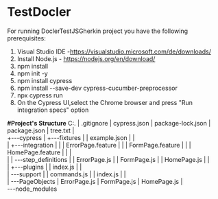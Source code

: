# TestDocler
For running DoclerTestJSGherkin project you have the following prerequisites:

1. Visual Studio IDE -https://visualstudio.microsoft.com/de/downloads/
2. Install Node.js - https://nodejs.org/en/download/
3. npm install
4. npm init -y 
5. npm install cypress
6. npm install --save-dev cypress-cucumber-preprocessor
7. npx cypress run 
8. On the Cypress UI,select the Chrome browser and press "Run integration specs" option

**#Project's Structure**
C:.
|   .gitignore
|   cypress.json
|   package-lock.json
|   package.json
|   tree.txt
|   
+---cypress
|   +---fixtures
|   |       example.json
|   |       
|   +---integration
|   |   |   ErrorPage.feature
|   |   |   FormPage.feature
|   |   |   HomePage.feature
|   |   |   
|   |   \---step_definitions
|   |           ErrorPage.js
|   |           FormPage.js
|   |           HomePage.js
|   |           
|   +---plugins
|   |       index.js
|   |       
|   \---support
|       |   commands.js
|       |   index.js
|       |   
|       \---PageObjects
|               ErrorPage.js
|               FormPage.js
|               HomePage.js
|               
\---node_modules
